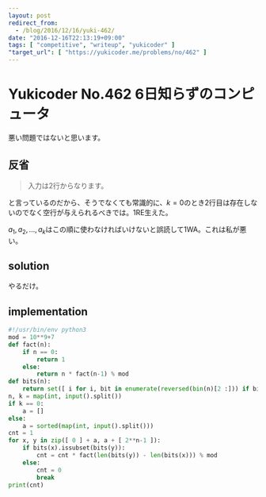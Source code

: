 ```yaml
---
layout: post
redirect_from:
  - /blog/2016/12/16/yuki-462/
date: "2016-12-16T22:13:19+09:00"
tags: [ "competitive", "writeup", "yukicoder" ]
"target_url": [ "https://yukicoder.me/problems/no/462" ]
---
```


# Yukicoder No.462 6日知らずのコンピュータ

悪い問題ではないと思います。

## 反省

>   入力は2行からなります。

と言っているのだから、そうでなくても常識的に、$k = 0$のとき$2$行目は存在しないのでなく空行が与えられるべきでは。$1$RE生えた。

$a_1, a_2, \dots, a_k$はこの順に使わなければいけないと誤読して$1$WA。これは私が悪い。

## solution

やるだけ。

## implementation

``` python
#!/usr/bin/env python3
mod = 10**9+7
def fact(n):
    if n == 0:
        return 1
    else:
        return n * fact(n-1) % mod
def bits(n):
    return set([ i for i, bit in enumerate(reversed(bin(n)[2 :])) if bit == '1' ])
n, k = map(int, input().split())
if k == 0:
    a = []
else:
    a = sorted(map(int, input().split()))
cnt = 1
for x, y in zip([ 0 ] + a, a + [ 2**n-1 ]):
    if bits(x).issubset(bits(y)):
        cnt = cnt * fact(len(bits(y)) - len(bits(x))) % mod
    else:
        cnt = 0
        break
print(cnt)
```
